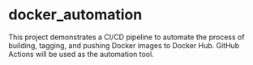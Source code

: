 # docker_automation
This project demonstrates a CI/CD pipeline to automate the process of building, tagging, and pushing Docker images to Docker Hub. GitHub Actions will be used as the automation tool.
